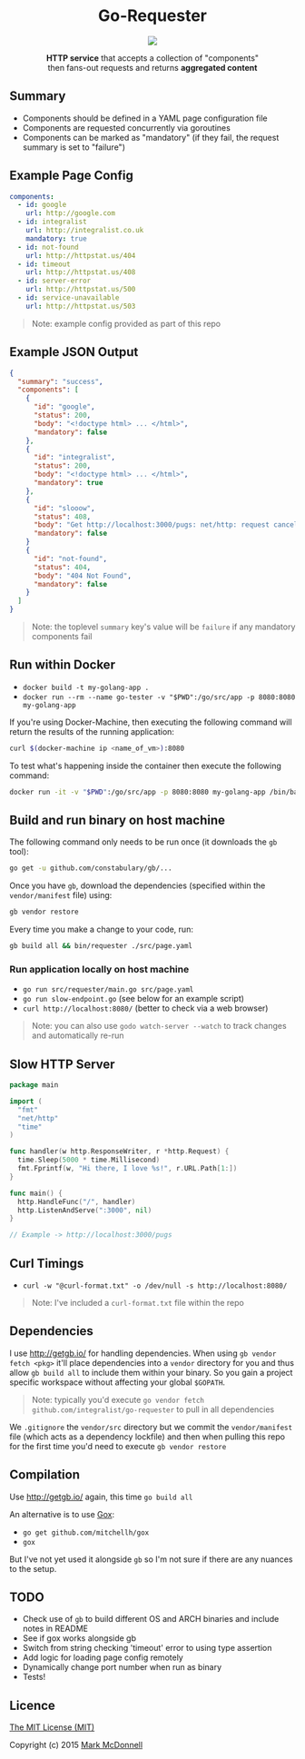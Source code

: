 <h1 align="center">Go-Requester</h1>

<p align="center">
  <img src="https://img.shields.io/badge/Completed-90%25-green.svg?style=flat-square">
</p>

<p align="center">
  <b>HTTP service</b> that accepts a collection of "components"<br>then fans-out requests and returns <b>aggregated content</b>
</p>

## Summary

- Components should be defined in a YAML page configuration file 
- Components are requested concurrently via goroutines
- Components can be marked as "mandatory" (if they fail, the request summary is set to "failure")

## Example Page Config

```yaml
components:
  - id: google
    url: http://google.com
  - id: integralist
    url: http://integralist.co.uk
    mandatory: true
  - id: not-found
    url: http://httpstat.us/404
  - id: timeout
    url: http://httpstat.us/408
  - id: server-error
    url: http://httpstat.us/500
  - id: service-unavailable
    url: http://httpstat.us/503
```

> Note: example config provided as part of this repo

## Example JSON Output

```json
{
  "summary": "success",
  "components": [
    {
      "id": "google",
      "status": 200,
      "body": "<!doctype html> ... </html>",
      "mandatory": false
    },
    {
      "id": "integralist",
      "status": 200,
      "body": "<!doctype html> ... </html>",
      "mandatory": true
    },
    {
      "id": "slooow",
      "status": 408,
      "body": "Get http://localhost:3000/pugs: net/http: request canceled (Client.Timeout exceeded while awaiting headers)",
      "mandatory": false
    }
    {
      "id": "not-found",
      "status": 404,
      "body": "404 Not Found",
      "mandatory": false
    }
  ]
}
```

> Note: the toplevel `summary` key's value will be `failure` if any mandatory components fail

## Run within Docker

- `docker build -t my-golang-app .`
- `docker run --rm --name go-tester -v "$PWD":/go/src/app -p 8080:8080 my-golang-app`

If you're using Docker-Machine, then executing the following command will return the results of the running application:

```bash
curl $(docker-machine ip <name_of_vm>):8080
```

To test what's happening inside the container then execute the following command:

```bash
docker run -it -v "$PWD":/go/src/app -p 8080:8080 my-golang-app /bin/bash
```

## Build and run binary on host machine

The following command only needs to be run once (it downloads the `gb` tool):

```bash
go get -u github.com/constabulary/gb/...
```

Once you have `gb`, download the dependencies (specified within the `vendor/manifest` file) using: 

```bash
gb vendor restore
```

Every time you make a change to your code, run:

```bash
gb build all && bin/requester ./src/page.yaml
```

### Run application locally on host machine

- `go run src/requester/main.go src/page.yaml`
- `go run slow-endpoint.go` (see below for an example script)
- `curl http://localhost:8080/` (better to check via a web browser)

> Note: you can also use `godo watch-server --watch` to track changes and automatically re-run

## Slow HTTP Server

```go
package main

import (
  "fmt"
  "net/http"
  "time"
)

func handler(w http.ResponseWriter, r *http.Request) {
  time.Sleep(5000 * time.Millisecond)
  fmt.Fprintf(w, "Hi there, I love %s!", r.URL.Path[1:])
}

func main() {
  http.HandleFunc("/", handler)
  http.ListenAndServe(":3000", nil)
}

// Example -> http://localhost:3000/pugs
```

## Curl Timings

- `curl -w "@curl-format.txt" -o /dev/null -s http://localhost:8080/`

> Note: I've included a `curl-format.txt` file within the repo

## Dependencies

I use http://getgb.io/ for handling dependencies. When using `gb vendor fetch <pkg>` it'll place dependencies into a `vendor` directory for you and thus allow `gb build all` to include them within your binary. So you gain a project specific workspace without affecting your global `$GOPATH`.

> Note: typically you'd execute `go vendor fetch github.com/integralist/go-requester` to pull in all dependencies

We `.gitignore` the `vendor/src` directory but we commit the `vendor/manifest` file (which acts as a dependency lockfile) and then when pulling this repo for the first time you'd need to execute `gb vendor restore`

## Compilation

Use http://getgb.io/ again, this time `go build all`

An alternative is to use [Gox](https://github.com/mitchellh/gox):

- `go get github.com/mitchellh/gox`
- `gox`

But I've not yet used it alongside `gb` so I'm not sure if there are any nuances to the setup.

## TODO

- Check use of `gb` to build different OS and ARCH binaries and include notes in README
- See if gox works alongside gb
- Switch from string checking 'timeout' error to using type assertion
- Add logic for loading page config remotely
- Dynamically change port number when run as binary
- Tests!

## Licence

[The MIT License (MIT)](http://opensource.org/licenses/MIT)

Copyright (c) 2015 [Mark McDonnell](http://twitter.com/integralist)
